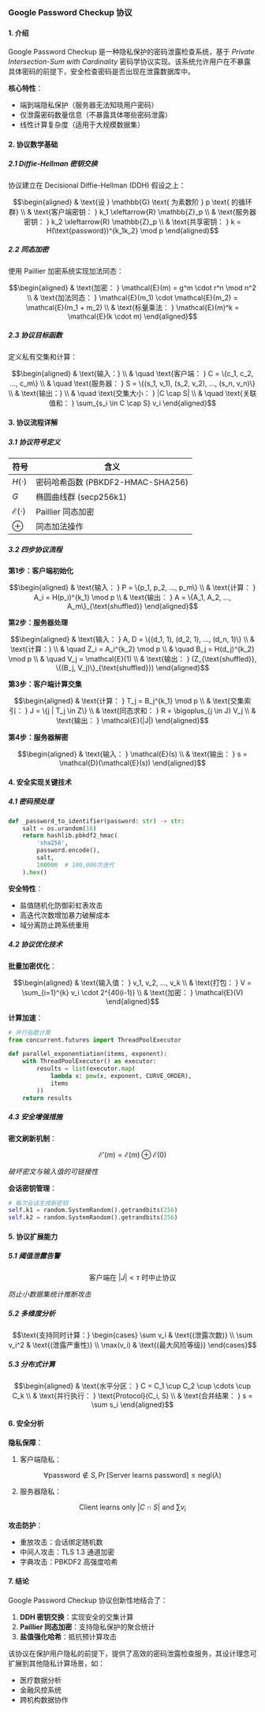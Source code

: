 ### Google Password Checkup 协议

#### 1. 介绍
Google Password Checkup 是一种隐私保护的密码泄露检查系统，基于 *Private Intersection-Sum with Cardinality* 密码学协议实现。该系统允许用户在不暴露具体密码的前提下，安全检查密码是否出现在泄露数据库中。

**核心特性**：
- 端到端隐私保护（服务器无法知晓用户密码）
- 仅泄露密码数量信息（不暴露具体哪些密码泄露）
- 线性计算复杂度（适用于大规模数据集）

#### 2. 协议数学基础

##### 2.1 Diffie-Hellman 密钥交换
协议建立在 Decisional Diffie-Hellman (DDH) 假设之上：
```math
\begin{aligned}
& \text{设 } \mathbb{G} \text{ 为素数阶 } p \text{ 的循环群} \\
& \text{客户端密钥： } k_1 \xleftarrow{R} \mathbb{Z}_p \\
& \text{服务器密钥： } k_2 \xleftarrow{R} \mathbb{Z}_p \\
& \text{共享密钥： } k = H(\text{password})^{k_1k_2} \mod p
\end{aligned}
```

##### 2.2 同态加密
使用 Paillier 加密系统实现加法同态：
```math
\begin{aligned}
& \text{加密： } \mathcal{E}(m) = g^m \cdot r^n \mod n^2 \\
& \text{加法同态： } \mathcal{E}(m_1) \cdot \mathcal{E}(m_2) = \mathcal{E}(m_1 + m_2) \\
& \text{标量乘法： } \mathcal{E}(m)^k = \mathcal{E}(k \cdot m)
\end{aligned}
```

##### 2.3 协议目标函数
定义私有交集和计算：
```math
\begin{aligned}
& \text{输入：} \\
& \quad \text{客户端： } C = \{c_1, c_2, ..., c_m\} \\
& \quad \text{服务器： } S = \{(s_1, v_1), (s_2, v_2), ..., (s_n, v_n)\} \\
& \text{输出：} \\
& \quad \text{交集大小： } |C \cap S| \\
& \quad \text{关联值和： } \sum_{s_i \in C \cap S} v_i
\end{aligned}
```

#### 3. 协议流程详解

##### 3.1 协议符号定义
| 符号 | 含义 |
|------|------|
| $H(\cdot)$ | 密码哈希函数 (PBKDF2-HMAC-SHA256) |
| $G$ | 椭圆曲线群 (secp256k1) |
| $\mathcal{E}(\cdot)$ | Paillier 同态加密 |
| $\oplus$ | 同态加法操作 |

##### 3.2 四步协议流程

**第1步：客户端初始化**
```math
\begin{aligned}
& \text{输入： } P = \{p_1, p_2, ..., p_m\} \\
& \text{计算： } A_i = H(p_i)^{k_1} \mod p \\
& \text{输出： } A = \{A_1, A_2, ..., A_m\}_{\text{shuffled}}
\end{aligned}
```

**第2步：服务器处理**
```math
\begin{aligned}
& \text{输入： } A, D = \{(d_1, 1), (d_2, 1), ..., (d_n, 1)\} \\
& \text{计算：} \\
& \quad Z_i = A_i^{k_2} \mod p \\
& \quad B_j = H(d_j)^{k_2} \mod p \\
& \quad V_j = \mathcal{E}(1) \\
& \text{输出： } (Z_{\text{shuffled}}, \{(B_j, V_j)\}_{\text{shuffled}})
\end{aligned}
```

**第3步：客户端计算交集**
```math
\begin{aligned}
& \text{计算： } T_j = B_j^{k_1} \mod p \\
& \text{交集索引： } J = \{j | T_j \in Z\} \\
& \text{同态求和： } R = \bigoplus_{j \in J} V_j \\
& \text{输出： } \mathcal{E}(|J|)
\end{aligned}
```

**第4步：服务器解密**
```math
\begin{aligned}
& \text{输入： } \mathcal{E}(s) \\
& \text{输出： } s = \mathcal{D}(\mathcal{E}(s))
\end{aligned}
```

#### 4. 安全实现关键技术

##### 4.1 密码预处理
```python
def _password_to_identifier(password: str) -> str:
    salt = os.urandom(16)
    return hashlib.pbkdf2_hmac(
        'sha256',
        password.encode(),
        salt,
        100000  # 100,000次迭代
    ).hex()
```
**安全特性**：
- 盐值随机化防御彩虹表攻击
- 高迭代次数增加暴力破解成本
- 域分离防止跨系统重用

##### 4.2 协议优化技术

**批量加密优化**：
```math
\begin{aligned}
& \text{输入值： } v_1, v_2, ..., v_k \\
& \text{打包： } V = \sum_{i=1}^{k} v_i \cdot 2^{40(i-1)} \\
& \text{加密： } \mathcal{E}(V)
\end{aligned}
```


**计算加速**：
```python
# 并行指数计算
from concurrent.futures import ThreadPoolExecutor

def parallel_exponentiation(items, exponent):
    with ThreadPoolExecutor() as executor:
        results = list(executor.map(
            lambda x: pow(x, exponent, CURVE_ORDER),
            items
        ))
    return results
```

##### 4.3 安全增强措施

**密文刷新机制**：
```math
\mathcal{E}'(m) = \mathcal{E}(m) \oplus \mathcal{E}(0)
```
*破坏密文与输入值的可链接性*

**会话密钥管理**：
```python
# 每次会话生成新密钥
self.k1 = random.SystemRandom().getrandbits(256)
self.k2 = random.SystemRandom().getrandbits(256)
```

#### 5. 协议扩展能力

##### 5.1 阈值泄露告警
```math
\text{客户端在 } |J| < \tau \text{ 时中止协议}
```
*防止小数据集统计推断攻击*

##### 5.2 多维度分析
```math
\text{支持同时计算：} 
\begin{cases} 
\sum v_i & \text{(泄露次数)} \\
\sum v_i^2 & \text{(泄露严重性)} \\
\max(v_i) & \text{(最大风险等级)}
\end{cases}
```

##### 5.3 分布式计算
```math
\begin{aligned}
& \text{水平分区： } C = C_1 \cup C_2 \cup \cdots \cup C_k \\
& \text{并行执行： } \text{Protocol}(C_i, S) \\
& \text{合并结果： } s = \sum s_i
\end{aligned}
```


#### 6. 安全分析

**隐私保障**：
1. 客户端隐私：
```math
\forall \text{password} \notin S, \Pr[\text{Server learns password}] \leq \text{negl}(\lambda)
```

2. 服务器隐私：
```math
\text{Client learns only } |C \cap S| \text{ and } \sum v_i
```

**攻击防护**：
- 重放攻击：会话绑定随机数
- 中间人攻击：TLS 1.3 通道加密
- 字典攻击：PBKDF2 高强度哈希

#### 7. 结论

Google Password Checkup 协议创新性地结合了：
1. **DDH 密钥交换**：实现安全的交集计算
2. **Paillier 同态加密**：支持隐私保护的聚合统计
3. **盐值强化哈希**：抵抗预计算攻击

该协议在保护用户隐私的前提下，提供了高效的密码泄露检查服务，其设计理念可扩展到其他隐私计算场景，如：
- 医疗数据分析
- 金融风控系统
- 跨机构数据协作
